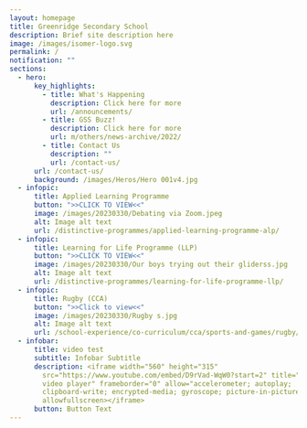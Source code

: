 ```yaml
---
layout: homepage
title: Greenridge Secondary School
description: Brief site description here
image: /images/isomer-logo.svg
permalink: /
notification: ""
sections:
  - hero:
      key_highlights:
        - title: What's Happening
          description: Click here for more
          url: /announcements/
        - title: GSS Buzz!
          description: Click here for more
          url: m/others/news-archive/2022/
        - title: Contact Us
          description: ""
          url: /contact-us/
      url: /contact-us/
      background: /images/Heros/Hero 001v4.jpg
  - infopic:
      title: Applied Learning Programme
      button: ">>CLICK TO VIEW<<"
      image: /images/20230330/Debating via Zoom.jpeg
      alt: Image alt text
      url: /distinctive-programmes/applied-learning-programme-alp/
  - infopic:
      title: Learning for Life Programme (LLP)
      button: ">>CLICK TO VIEW<<"
      image: /images/20230330/Our boys trying out their gliderss.jpg
      alt: Image alt text
      url: /distinctive-programmes/learning-for-life-programme-llp/
  - infopic:
      title: Rugby (CCA)
      button: ">>Click to view<<"
      image: /images/20230330/Rugby s.jpg
      alt: Image alt text
      url: /school-experience/co-curriculum/cca/sports-and-games/rugby/
  - infobar:
      title: video test
      subtitle: Infobar Subtitle
      description: <iframe width="560" height="315"
        src="https://www.youtube.com/embed/D9rVad-WqW0?start=2" title="YouTube
        video player" frameborder="0" allow="accelerometer; autoplay;
        clipboard-write; encrypted-media; gyroscope; picture-in-picture"
        allowfullscreen></iframe>
      button: Button Text
---
```

